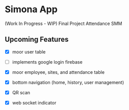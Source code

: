 # Simona App
(Work In Progress - WIP)
Final Project Attendance SMM


## Upcoming Features

- [x] moor user table
- [ ] implements google login firebase 
- [x] moor employee, sites, and attendance table
- [x] bottom navigation (home, history, user management)
- [x] QR scan
- [x] web socket indicator

